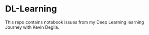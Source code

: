 # DL-Learning
This repo contains notebook issues from my Deep Learning learning Journey with Kevin Degila.
